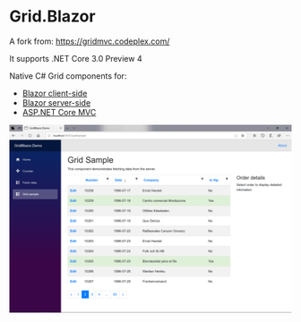 # Grid.Blazor

A fork from: https://gridmvc.codeplex.com/

It supports .NET Core 3.0 Preview 4

Native C# Grid components for:
* [Blazor client-side](./docs/blazor_client/Documentation.md)
* [Blazor server-side](./docs/blazor_server/Documentation.md)
* [ASP.NET Core MVC](./docs/dotnetcore/Documentation.md)

![Image of GridBlazor](./docs/images/GridBlazor.png)

